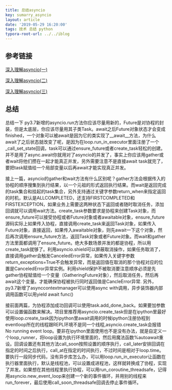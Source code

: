 ```yaml
---
title: 总结asyncio
key: sumarry_asyncio
layout: article
date: '2019-05-29 16:20:00'
tags: 技术 总结 python 
typora-root-url: ../../iblog
---
```


## 参考链接

[深入理解asyncio(一)](https://mp.weixin.qq.com/s/kxWmO6Q_VYt749OhAoTEUA)

[深入理解asyncio(二)](https://mp.weixin.qq.com/s/B9ZAazfXEtAPtptewhWteQ)

[深入理解asyncio(三)](https://mp.weixin.qq.com/s/ZniLWGVj7C7JxPs0hhm4QQ)

## 总结

总结一下 py3.7新增的asyncio.run方法你应该尽量用新的，Future是对协程的封装，但是太底层，你应该尽量用其子类Task。await之后Future对象状态才会变成finished，一个对象可以被await是因为它的类实现了__await__方法，为什么await了之后状态就改变了呢，是因为在loop.run_in_executor里面注册了一个_call_set_state回调，task可以通过ensure_future或者create_task轻松的创建。并不是用了async.await你就用对了asyncio的并发了，事实上你应该用gather或者wait将他们攒在一起才能真正并发，另外需要注意不是直接await task就完了，要把task赋值给一个局部变量以后再await才能实现真正并发。

接上一篇，asyncio的gather和wait方法有什么区别呢？gather方法会根据传入的协程的顺序搜集到执行结果，以一个元祖的形式返回执行结果。而wait是返回完成的task集合和挂起的task集合，另外支持通过关键字参数return_when来指定返回的时机，默认是ALLCOMPLETED，还支持FIRSTCOMPLETED和FIRSTEXCEPTION，如果业务上需要这两种状态下返回或者随时取消任务，添加回调就可以调用wait方法。create_task参数要求是协程来创建Task对象，而ensure_future可以接受协程或者Future对象或者awaitable对象，ensure_future源码实际上如果传入协程，直接调用create_task来返回Task对象，如果传入Future对象，直接返回，如果传入awaitable对象，则先await一下这个对象，然后再次调用ensure_future方法，返回Task对象或者Future对象。而wait和gather方法里面都调用了ensure_future。绝大多数场景并发的都是协程，所以用create_task就够了。利用asyncio.shield可以屏蔽取消操作，如果任务取消了，直接调用gather会触发CanceledError异常，如果传入关键字参数return_exceptions=True不会触发异常，而是返回值在取消的那个协程对应的位置是CanceledError异常实例。利用shield保护不被取消要注意顺序必须是先gather协程赋值给一个变量（GatheringFuture对象），然后取消任务，然后再await这个变量。才能确保协程被执行同时返回值是CancleError异常. 另外，py3.7新增了asynccontextmanager可以使用async with调用，异步装饰器内部调用函数可以用yield await func()

接前面两篇，为协程添加成功回调可以使用task.add_done_back。如果要加参数可以设置偏函数来解决。项目里推荐用asyncio.create_task但是在ipython里最好使用loop.create_task因为ipython里await调用的时候ipython注册协程到eventloop所在的线程跟REPL环境不是同一个线程,asyncio.create_task会报错No running event loop。要非在ipython里面使用也不是没有办法，就是自定义一个loop_runner，将loop设置为执行环境里面的，然后用魔法函数%autoawait重设。回调设置还有其他方法call_soon按照设置的顺序执行，call_later安排回调在指定的时间之后执行，call_at在指定的时间执行，不过时间是相对于loop.time。要执行一段同步代码，没有异步库怎么办，可以用loop.run_in_executor让函数在执行器里面执行，默认是线程池，可以设置成进程池，这样就转换成了协程，实现了并发。如果想在其他线程里执行协程，可以用run_coroutine_threadsafe，记得用asyncio.new_event_loop来创建一个新的事件循环，并用别的线程来run_forever，最后使用call_soon_threadsafe回调去停止事件循环。